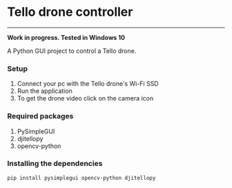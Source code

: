 # Tello drone controller
---
**Work in progress. Tested in Windows 10**

A Python GUI project to control a Tello drone.

### Setup
1. Connect your pc with the Tello drone's Wi-Fi SSD
2. Run the application
3. To get the drone video click on the camera icon

### Required packages
1. PySimpleGUI
2. djitellopy
3. opencv-python

### Installing the dependencies
`pip install pysimplegui opencv-python djitellopy`
